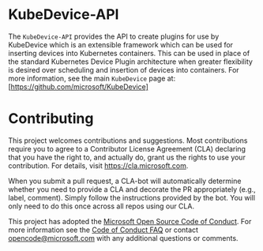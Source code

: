 # KubeDevice-API

The `KubeDevice-API` provides the API to create plugins for use by KubeDevice which is an
extensible framework which can be used for inserting devices into Kubernetes containers.
This can be used in place of the standard Kubernetes Device Plugin architecture when greater 
flexibility is desired over scheduling and insertion of devices into containers.
For more information, see the main `KubeDevice` page at:
[https://github.com/microsoft/KubeDevice]

# Contributing

This project welcomes contributions and suggestions.  Most contributions require you to agree to a
Contributor License Agreement (CLA) declaring that you have the right to, and actually do, grant us
the rights to use your contribution. For details, visit https://cla.microsoft.com.

When you submit a pull request, a CLA-bot will automatically determine whether you need to provide
a CLA and decorate the PR appropriately (e.g., label, comment). Simply follow the instructions
provided by the bot. You will only need to do this once across all repos using our CLA.

This project has adopted the [Microsoft Open Source Code of Conduct](https://opensource.microsoft.com/codeofconduct/).
For more information see the [Code of Conduct FAQ](https://opensource.microsoft.com/codeofconduct/faq/) or
contact [opencode@microsoft.com](mailto:opencode@microsoft.com) with any additional questions or comments.
